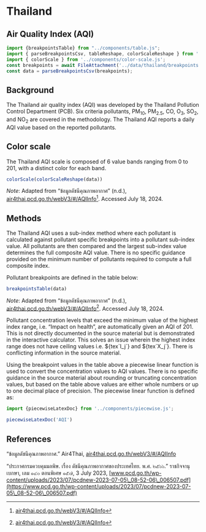 
# Thailand

## Air Quality Index (AQI)

```js
import {breakpointsTable} from "../components/table.js";
import { parseBreakpointsCsv, tableReshape, colorScaleReshape } from '../utils/utils.js';
import { colorScale } from '../components/color-scale.js';
const breakpoints = await FileAttachment('../data/thailand/breakpoints.csv').text();
const data = parseBreakpointsCsv(breakpoints);
```

## Background

The Thailand air quality index (AQI) was developed by the Thailand Pollution Control Department (PCB). Six criteria pollutants, PM<sub>10</sub>, PM<sub>2.5</sub>, CO, O<sub>3</sub>, SO<sub>2</sub>, and NO<sub>2</sub> are covered in the methodology. The Thailand AQI reports a daily AQI value based on the reported pollutants.

## Color scale

The Thailand AQI scale is composed of 6 value bands ranging from 0 to 201, with a distinct color for each band.

```js
colorScale(colorScaleReshape(data))
```
_Note_: Adapted from “ข้อมูลดัชนีคุณภาพอากาศ” (n.d.), [air4thai.pcd.go.th/webV3/\#/AQIInfo](http://air4thai.pcd.go.th/webV3/\#/AQIInfo)[^1]. Accessed July 18, 2024. 

## Methods

The Thailand AQI uses a sub-index method where each pollutant is calculated against pollutant specific breakpoints into a pollutant sub-index value. All pollutants are then compared and the largest sub-index value determines the full composite AQI value. There is no specific guidance provided on the minimum number of pollutants required to compute a full composite index.

Pollutant breakpoints are defined in the table below:

```js
breakpointsTable(data)
```
_Note_: Adapted from “ข้อมูลดัชนีคุณภาพอากาศ” (n.d.), [air4thai.pcd.go.th/webV3/\#/AQIInfo](http://air4thai.pcd.go.th/webV3/\#/AQIInfo)[^1]. Accessed July 18, 2024. 


<div class="note">  
Pollutant concentration levels that exceed the minimum value of the highest index range, i.e. “Impact on health”, are automatically given an AQI of 201. This is not directly documented in the source material but is demonstrated in the interactive calculator. This solves an issue wherein the highest index range does not have ceiling values i.e. ${tex`I_j`} and ${tex`X_j`}. There is conflicting information in the source material.  
</div>

Using the breakpoint values in the table above a piecewise linear function is used to convert the concentration values to AQI values. There is no specific guidance in the source material about rounding or truncating concentration values, but based on the table above values are either whole numbers or up to one decimal place of precision. The piecewise linear function is defined as:

```js
import {piecewiseLatexDoc} from '../components/piecewise.js';
```

```js
piecewiseLatexDoc('AQI')

```

## References

“ข้อมูลดัชนีคุณภาพอากาศ.” Air4Thai, [air4thai.pcd.go.th/webV3/\#/AQIInfo](http://air4thai.pcd.go.th/webV3/\#/AQIInfo)

“ประกาศกรมควบคุมมลพิษ. เรื่อง ดัชนีคุณภาพอากาศของประเทศไทย. พ.ศ. ๒๕๖๖.” ราชกิจจานุเบกษา, เลม ๑๔๐ ตอนพิเศษ ๑๕๗, 3 July 2023, [www.pcd.go.th/wp-content/uploads/2023/07/pcdnew-2023-07-05\_08-52-06\_006507.pdf](https://www.pcd.go.th/wp-content/uploads/2023/07/pcdnew-2023-07-05\_08-52-06\_006507.pdf)

[^1]:[air4thai.pcd.go.th/webV3/\#/AQIInfo](http://air4thai.pcd.go.th/webV3/\#/AQIInfo)